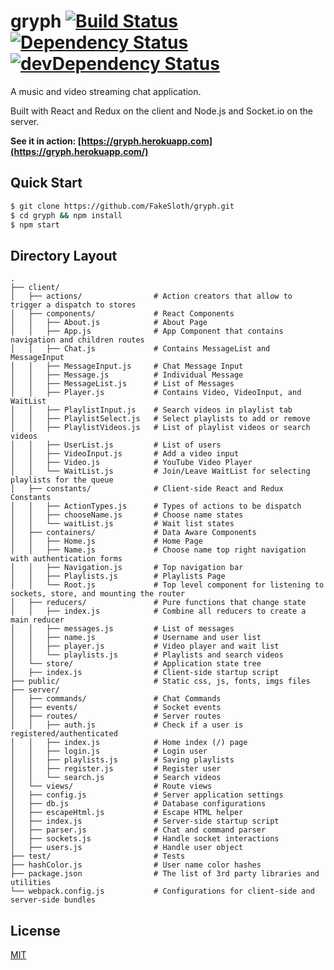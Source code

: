 # gryph [![Build Status](https://travis-ci.org/FakeSloth/gryph.svg?branch=master)](https://travis-ci.org/FakeSloth/gryph) [![Dependency Status](https://david-dm.org/FakeSloth/gryph.svg)](https://david-dm.org/FakeSloth/gryph) [![devDependency Status](https://david-dm.org/FakeSloth/gryph/dev-status.svg)](https://david-dm.org/FakeSloth/gryph#info=devDependencies)

A music and video streaming chat application.

Built with React and Redux on the client and Node.js and Socket.io on the server.

**See it in action: [https://gryph.herokuapp.com](https://gryph.herokuapp.com/)**

## Quick Start

```bash
$ git clone https://github.com/FakeSloth/gryph.git
$ cd gryph && npm install
$ npm start
```

## Directory Layout
```
.
├── client/
│   ├── actions/                # Action creators that allow to trigger a dispatch to stores
│   ├── components/             # React Components
│   │   ├── About.js            # About Page
│   │   ├── App.js              # App Component that contains navigation and children routes
│   │   ├── Chat.js             # Contains MessageList and MessageInput
│   │   ├── MessageInput.js     # Chat Message Input
│   │   ├── Message.js          # Individual Message
│   │   ├── MessageList.js      # List of Messages
│   │   ├── Player.js           # Contains Video, VideoInput, and WaitList
│   │   ├── PlaylistInput.js    # Search videos in playlist tab
│   │   ├── PlaylistSelect.js   # Select playlists to add or remove
│   │   ├── PlaylistVideos.js   # List of playlist videos or search videos
│   │   ├── UserList.js         # List of users
│   │   ├── VideoInput.js       # Add a video input
│   │   ├── Video.js            # YouTube Video Player
│   │   └── WaitList.js         # Join/Leave WaitList for selecting playlists for the queue
│   ├── constants/              # Client-side React and Redux Constants
│   │   ├── ActionTypes.js      # Types of actions to be dispatch
│   │   ├── chooseName.js       # Choose name states
│   │   └── waitList.js         # Wait list states
│   ├── containers/             # Data Aware Components
│   │   ├── Home.js             # Home Page
│   │   ├── Name.js             # Choose name top right navigation with authentication forms
│   │   ├── Navigation.js       # Top navigation bar
│   │   ├── Playlists.js        # Playlists Page
│   │   └── Root.js             # Top level component for listening to sockets, store, and mounting the router
│   ├── reducers/               # Pure functions that change state
│   │   ├── index.js            # Combine all reducers to create a main reducer
│   │   ├── messages.js         # List of messages
│   │   ├── name.js             # Username and user list
│   │   ├── player.js           # Video player and wait list
│   │   └── playlists.js        # Playlists and search videos
│   └── store/                  # Application state tree
│   ├── index.js                # Client-side startup script
├── public/                     # Static css, js, fonts, imgs files
├── server/
│   ├── commands/               # Chat Commands
│   ├── events/                 # Socket events
│   ├── routes/                 # Server routes
│   │   ├── auth.js             # Check if a user is registered/authenticated
│   │   ├── index.js            # Home index (/) page
│   │   ├── login.js            # Login user
│   │   ├── playlists.js        # Saving playlists
│   │   ├── register.js         # Register user
│   │   └── search.js           # Search videos
│   └── views/                  # Route views
│   ├── config.js               # Server application settings
│   ├── db.js                   # Database configurations
│   ├── escapeHtml.js           # Escape HTML helper
│   ├── index.js                # Server-side startup script
│   ├── parser.js               # Chat and command parser
│   ├── sockets.js              # Handle socket interactions
│   ├── users.js                # Handle user object
├── test/                       # Tests
├── hashColor.js                # User name color hashes
├── package.json                # The list of 3rd party libraries and utilities
└── webpack.config.js           # Configurations for client-side and server-side bundles
```

## License

[MIT](LICENSE)
